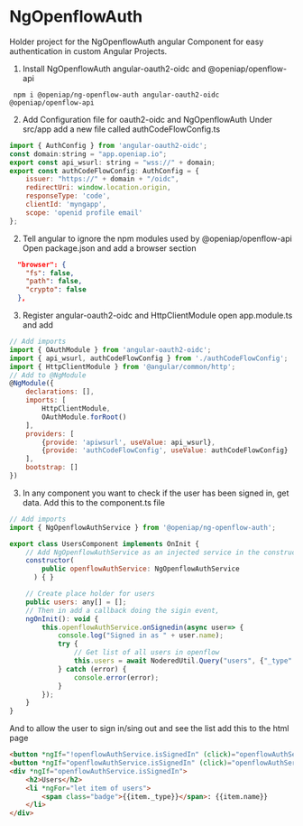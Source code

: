 # NgOpenflowAuth

Holder project for the NgOpenflowAuth angular Component for easy authentication in custom Angular Projects.

1) Install NgOpenflowAuth angular-oauth2-oidc and @openiap/openflow-api

``` npm i @openiap/ng-openflow-auth angular-oauth2-oidc @openiap/openflow-api``` 

2) Add Configuration file for oauth2-oidc and NgOpenflowAuth 
Under src/app add a new file called authCodeFlowConfig.ts 

```javascript
import { AuthConfig } from 'angular-oauth2-oidc';
const domain:string = "app.openiap.io";
export const api_wsurl: string = "wss://" + domain;
export const authCodeFlowConfig: AuthConfig = {
    issuer: "https://" + domain + "/oidc",
    redirectUri: window.location.origin,
    responseType: 'code',
    clientId: 'myngapp',
    scope: 'openid profile email'
};
```

2) Tell angular to ignore the npm modules used by @openiap/openflow-api
Open package.json and add a browser section

```json
  "browser": {
    "fs": false,
    "path": false,
    "crypto": false
  },
```

3) Register angular-oauth2-oidc and HttpClientModule
open app.module.ts and add

```javascript
// Add imports
import { OAuthModule } from 'angular-oauth2-oidc';
import { api_wsurl, authCodeFlowConfig } from './authCodeFlowConfig';
import { HttpClientModule } from '@angular/common/http';
// Add to @NgModule
@NgModule({
	declarations: [],
	imports: [
        HttpClientModule,
		OAuthModule.forRoot()
	],
	providers: [
        {provide: 'apiwsurl', useValue: api_wsurl},
        {provide: 'authCodeFlowConfig', useValue: authCodeFlowConfig}
	],
	bootstrap: []
})


```

3) In any component you want to check if the user has been signed in, get data.
Add this to the component.ts file

```javascript
// Add imports
import { NgOpenflowAuthService } from '@openiap/ng-openflow-auth';

export class UsersComponent implements OnInit {
    // Add NgOpenflowAuthService as an injected service in the constructor
    constructor(
        public openflowAuthService: NgOpenflowAuthService
      ) { }

    // Create place holder for users
    public users: any[] = [];
    // Then in add a callback doing the sigin event, 
    ngOnInit(): void {
        this.openflowAuthService.onSignedin(async user=> {
            console.log("Signed in as " + user.name);
            try {
                // Get list of all users in openflow
                this.users = await NoderedUtil.Query("users", {"_type": "user"}, null, null, 100, 0, null as any);
            } catch (error) {
                console.error(error);
            }
        });
    }
}
```

And to allow the user to sign in/sing out and see the list add  this to the html page

```html
<button *ngIf="!openflowAuthService.isSignedIn" (click)="openflowAuthService.Login()">Login</button>
<button *ngIf="openflowAuthService.isSignedIn" (click)="openflowAuthService.Logout()">Logout</button>
<div *ngIf="openflowAuthService.isSignedIn">
    <h2>Users</h2>
    <li *ngFor="let item of users">
        <span class="badge">{{item._type}}</span>: {{item.name}}
    </li>
</div>
```

